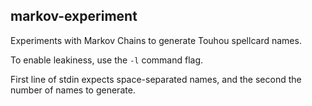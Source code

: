 ## markov-experiment

Experiments with Markov Chains to generate Touhou spellcard names.

To enable leakiness, use the `-l` command flag.

First line of stdin expects space-separated names, and the second the number of names to generate.